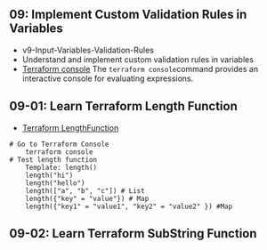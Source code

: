 ## 09: Implement Custom Validation Rules in Variables 
- v9-Input-Variables-Validation-Rules
- Understand and implement custom validation rules in variables
- [Terraform console](https://www.terraform.io/docs/cli/commands/console.html) The `terraform console`command provides an interactive console for evaluating expressions.

## 09-01: Learn Terraform Length Function
- [Terraform LengthFunction](https://www.terraform.io/docs/language/functions/length.html)

```    
# Go to Terraform Console
    terraform console
# Test length function
    Template: length()
    length("hi")
    length("hello")
    length(["a", "b", "c"]) # List
    length({"key" = "value"}) # Map
    length({"key1" = "value1", "key2" = "value2" }) #Map
```

## 09-02: Learn Terraform SubString Function

